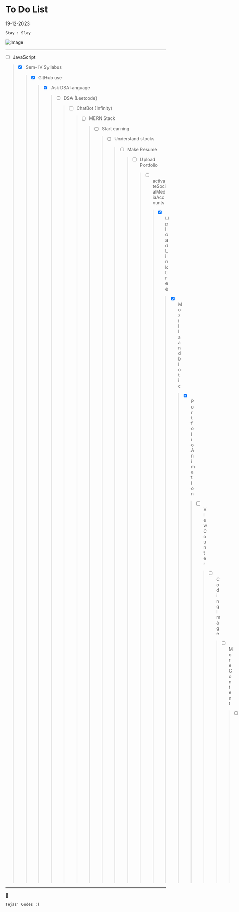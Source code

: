 # To Do List

19-12-2023
```
Stay : Slay 
```

![Image](https://static.wikia.nocookie.net/nitrome/images/b/b3/Space-hopper_idle.gif/revision/latest/thumbnail/width/360/height/360?cb=20181016181826](https://static.wikia.nocookie.net/nitrome/images/b/b3/Space-hopper_idle.gif/revision/latest/thumbnail/width/360/height/360?cb=20181016181826))

---

- [ ] JavaScript
>- [x] Sem- IV Syllabus
>>- [x] GitHub use
>>>- [x] Ask DSA language
>>>>- [ ] DSA (Leetcode)
>>>>>- [ ] ChatBot (Infinity)
>>>>>>- [ ] MERN Stack
>>>>>>>- [ ] Start earning
>>>>>>>>- [ ] Understand stocks
>>>>>>>>>- [ ] Make Resumé
>>>>>>>>>>- [ ] Upload Portfolio
>>>>>>>>>>>- [ ] activateSocialMediaAccounts
>>>>>>>>>>>>- [x] Upload Linktree
>>>>>>>>>>>>>- [x] Mozilla and blotic
>>>>>>>>>>>>>>- [x] Portfolio Animation
>>>>>>>>>>>>>>>- [ ] View Counter
>>>>>>>>>>>>>>>>- [ ] Coding Image
>>>>>>>>>>>>>>>>>- [ ] More Content
>>>>>>>>>>>>>>>>>>- [ ] Astronomy link
>>>>>>>>>>>>>>>>>>>- [x] Top image
>>>>>>>>>>>>>>>>>>>>- [ ] TG Logo

---


:rocket:

    Tejas' Codes :)
